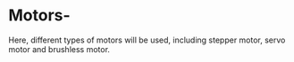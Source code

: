 # Motors-
Here, different types of motors will be used, including stepper motor, servo motor and brushless motor.
